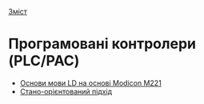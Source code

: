 [Зміст](../contents.md)

# Програмовані контролери (PLC/PAC)

- [Основи мови LD на основі Modicon M221](ldm221/README.md) 
- [Стано-орієнтований підхід](statebase/README.md)
